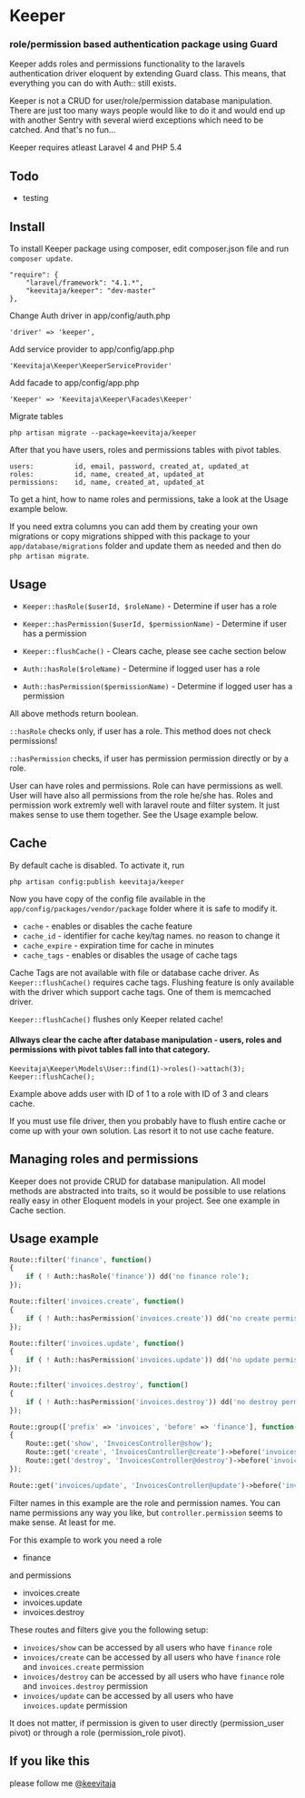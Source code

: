 # Keeper
### role/permission based authentication package using Guard

Keeper  adds roles and permissions functionality to the laravels authentication driver eloquent by extending Guard class. This means, that everything you can do with Auth:: still exists.

Keeper is not a CRUD for user/role/permission database manipulation. There are just too many ways people would like to do it and would end up with another Sentry with several wierd exceptions which need to be catched. And that's no fun...

Keeper requires atleast Laravel 4 and PHP 5.4

## Todo

- testing

## Install

To install Keeper package using composer, edit composer.json file and run `composer update`.

	"require": {
	    "laravel/framework": "4.1.*",
	    "keevitaja/keeper": "dev-master"
	},

Change Auth driver in app/config/auth.php

	'driver' => 'keeper',

Add service provider to app/config/app.php

	'Keevitaja\Keeper\KeeperServiceProvider'

Add facade to app/config/app.php

	'Keeper' => 'Keevitaja\Keeper\Facades\Keeper'

Migrate tables

	php artisan migrate --package=keevitaja/keeper

After that you have users, roles and permissions tables with pivot tables.

	users:          id, email, password, created_at, updated_at
	roles:          id, name, created_at, updated_at
	permissions:    id, name, created_at, updated_at

To get a hint, how to name roles and permissions, take a look at the Usage example below.

If you need extra columns you can add them by creating your own migrations or copy migrations shipped with this package to your `app/database/migrations` folder and update them as needed and then do `php artisan migrate`.

## Usage

- `Keeper::hasRole($userId, $roleName)` - Determine if user has a role

- `Keeper::hasPermission($userId, $permissionName)` - Determine if user has a permission

- `Keeper::flushCache()` - Clears cache, please see cache section below

- `Auth::hasRole($roleName)` - Determine if logged user has a role

- `Auth::hasPermission($permissionName)` - Determine if logged user has a permission

All above methods return boolean.

`::hasRole` checks only, if user has a role. This method does not check permissions!

`::hasPermission` checks, if user has permission permission directly or by a role.

User can have roles and permissions. Role can have permissions as well. User will have also all permissions from the role he/she has. Roles and permission work extremly well with laravel route and filter system. It just makes sense to use them together. See the Usage example below.

## Cache

By default cache is disabled. To activate it, run

	php artisan config:publish keevitaja/keeper

Now you have copy of the config file available in the `app/config/packages/vendor/package` folder where it is safe to modify it.

- `cache` - enables or disables the cache feature
- `cache_id` - identifier for cache key/tag names. no reason to change it
- `cache_expire` - expiration time for cache in minutes
- `cache_tags` - enables or disables the usage of cache tags

Cache Tags are not available with file or database cache driver. As `Keeper::flushCache()` requires cache tags. Flushing feature is only available with the driver which support cache tags. One of them is memcached driver.

`Keeper::flushCache()` flushes only Keeper related cache!

#### Allways clear the cache after database manipulation - users, roles and permissions with pivot tables fall into that category. 

	Keevitaja\Keeper\Models\User::find(1)->roles()->attach(3);
	Keeper::flushCache();

Example above adds user with ID of 1 to a role with ID of 3 and clears cache.

If you must use file driver, then you probably have to flush entire cache or come up with your own solution. Las resort it to not use cache feature.

## Managing roles and permissions

Keeper does not provide CRUD for database manipulation. All model methods are abstracted into traits, so it would be possible to use relations really easy in other Eloquent models in your project. See one example in Cache section.

## Usage example

```php
Route::filter('finance', function()
{
	if ( ! Auth::hasRole('finance')) dd('no finance role');
});

Route::filter('invoices.create', function()
{
	if ( ! Auth::hasPermission('invoices.create')) dd('no create permission');
});

Route::filter('invoices.update', function()
{
	if ( ! Auth::hasPermission('invoices.update')) dd('no update permission');
});

Route::filter('invoices.destroy', function()
{
	if ( ! Auth::hasPermission('invoices.destroy')) dd('no destroy permission');
});

Route::group(['prefix' => 'invoices', 'before' => 'finance'], function()
{
	Route::get('show', 'InvoicesController@show');
	Route::get('create', 'InvoicesController@create')->before('invoices.create');
	Route::get('destroy', 'InvoicesController@destroy')->before('invoices.destroy');
});

Route::get('invoices/update', 'InvoicesController@update')->before('invoices.update');
```

Filter names in this example are the role and permission names. You can name permissions any way you like, but `controller.permission` seems to make sense. At least for me.

For this example to work you need a role 

- finance 

and permissions

- invoices.create
- invoices.update
- invoices.destroy

These routes and filters give you the following setup:

- `invoices/show` can be accessed by all users who have `finance` role
- `invoices/create` can be accessed by all users who have `finance` role and `invoices.create` permission
- `invoices/destroy` can be accessed by all users who have `finance` role and `invoices.destroy` permission
- `invoices/update` can be accessed by all users who have `invoices.update` permission

It does not matter, if permission is given to user directly (permission_user pivot) or through a role (permission_role pivot).

## If you like this 

please follow me [@keevitaja](https://twitter.com/keevitaja)